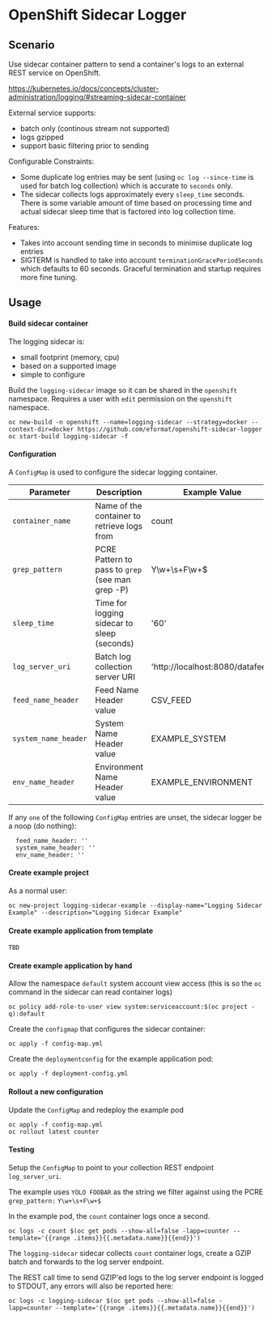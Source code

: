 # OpenShift Sidecar Logger

## Scenario

Use sidecar container pattern to send a container's logs to an external REST service on OpenShift.

https://kubernetes.io/docs/concepts/cluster-administration/logging/#streaming-sidecar-container

External service supports:

* batch only (continous stream not supported)
* logs gzipped
* support basic filtering prior to sending

Configurable Constraints:

* Some duplicate log entries may be sent (using `oc log --since-time` is used for batch log collection) which is accurate to `seconds` only.
* The sidecar collects logs approximately every `sleep_time` seconds. There is some variable amount of time based on processing time and actual sidecar sleep time that is factored into log collection time.

Features:

* Takes into account sending time in seconds to minimise duplicate log entries
* SIGTERM is handled to take into account `terminationGracePeriodSeconds` which defaults to 60 seconds. Graceful termination and startup requires more fine tuning.

## Usage

#### Build sidecar container

The logging sidecar is:

* small footprint (memory, cpu)
* based on a supported image
* simple to configure

Build the `logging-sidecar` image so it can be shared in the `openshift` namespace. Requires a user with `edit` permission on the `openshift` namespace.

```
oc new-build -n openshift --name=logging-sidecar --strategy=docker --context-dir=docker https://github.com/eformat/openshift-sidecar-logger
oc start-build logging-sidecar -f
```

#### Configuration

A `ConfigMap` is used to configure the sidecar logging container.

Parameter            | Description             | Example Value
-------------------- | ----------------------- | -------------
`container_name` | Name of the container to retrieve logs from | count
`grep_pattern` | PCRE Pattern to pass to `grep` (see man grep -P) | Y\w+\s+F\w+$
`sleep_time` | Time for logging sidecar to sleep (seconds) | '60'
`log_server_uri` | Batch log collection server URI | 'http://localhost:8080/datafeed'
`feed_name_header` | Feed Name Header value| CSV_FEED
`system_name_header` | System Name Header value | EXAMPLE_SYSTEM
`env_name_header` | Environment Name Header value | EXAMPLE_ENVIRONMENT

If any `one` of the following `ConfigMap` entries are unset, the sidecar logger be a noop (do nothing):

```
  feed_name_header: ''
  system_name_header: ''
  env_name_header: ''
```

#### Create example project

As a normal user:

```
oc new-project logging-sidecar-example --display-name="Logging Sidecar Example" --description="Logging Sidecar Example"
```

#### Create example application from template

`TBD`

#### Create example application by hand

Allow the namespace `default` system account view access (this is so the `oc` command in the sidecar can read container logs)

```
oc policy add-role-to-user view system:serviceaccount:$(oc project -q):default
```

Create the `configmap` that configures the sidecar container:

```
oc apply -f config-map.yml
```

Create the `deploymentconfig` for the example application pod:

```
oc apply -f deployment-config.yml
```

#### Rollout a new configuration

Update the `ConfigMap` and redeploy the example pod

```
oc apply -f config-map.yml
oc rollout latest counter
```

#### Testing

Setup the `ConfigMap` to point to your collection REST endpoint `log_server_uri`.

The example uses `YOLO FOOBAR` as the string we filter against using the PCRE `grep_pattern:` `Y\w+\s+F\w+$`

In the example pod, the `count` container logs once a second.

```
oc logs -c count $(oc get pods --show-all=false -lapp=counter --template='{{range .items}}{{.metadata.name}}{{end}}')
```

The `logging-sidecar` sidecar collects `count` container logs, create a GZIP batch and forwards to the log server endpoint.

The REST call time to send GZIP'ed logs to the log server endpoint is logged to STDOUT, any errors will also be reported here:

```
oc logs -c logging-sidecar $(oc get pods --show-all=false -lapp=counter --template='{{range .items}}{{.metadata.name}}{{end}}')
```
